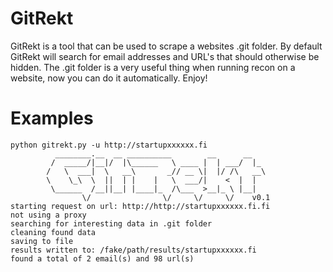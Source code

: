 # GitRekt

GitRekt is a tool that can be used to scrape a websites .git folder. By default GitRekt will search for email addresses and URL's that should otherwise be hidden. The .git folder is a very useful thing when running recon on a website, now you can do it automatically. Enjoy!

# Examples

```
python gitrekt.py -u http://startupxxxxxx.fi
          ________.__  __ __________        __      __
         /  _____/|__|/  |\______   \ ____ |  | ___/  |_
        /   \  ___|  \   __\       _// __ \|  |/ /\   __\
        \    \_\  \  ||  | |    |   \  ___/|    <  |  |
         \______  /__||__| |____|_  /\___  >__|_ \ |__|
                \/                \/     \/     \/    v0.1
starting request on url: http://http://startupxxxxxx.fi.fi
not using a proxy
searching for interesting data in .git folder
cleaning found data
saving to file
results written to: /fake/path/results/startupxxxxxx.fi
found a total of 2 email(s) and 98 url(s)
```